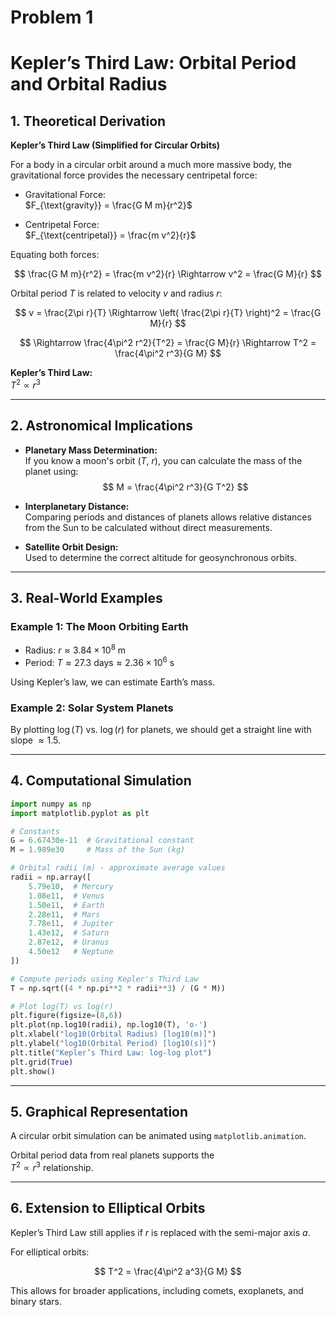 # Problem 1
# Kepler’s Third Law: Orbital Period and Orbital Radius

## 1. Theoretical Derivation

**Kepler’s Third Law (Simplified for Circular Orbits)**

For a body in a circular orbit around a much more massive body, the gravitational force provides the necessary centripetal force:

- Gravitational Force:  
  $F_{\text{gravity}} = \frac{G M m}{r^2}$

- Centripetal Force:  
  $F_{\text{centripetal}} = \frac{m v^2}{r}$

Equating both forces:

$$
\frac{G M m}{r^2} = \frac{m v^2}{r} \Rightarrow v^2 = \frac{G M}{r}
$$

Orbital period $T$ is related to velocity $v$ and radius $r$:

$$
v = \frac{2\pi r}{T} \Rightarrow \left( \frac{2\pi r}{T} \right)^2 = \frac{G M}{r}
$$

$$
\Rightarrow \frac{4\pi^2 r^2}{T^2} = \frac{G M}{r} \Rightarrow T^2 = \frac{4\pi^2 r^3}{G M}
$$

**Kepler’s Third Law:**  
$T^2 \propto r^3$

---

## 2. Astronomical Implications

- **Planetary Mass Determination:**  
  If you know a moon's orbit ($T$, $r$), you can calculate the mass of the planet using:  
  $$
  M = \frac{4\pi^2 r^3}{G T^2}
  $$

- **Interplanetary Distance:**  
  Comparing periods and distances of planets allows relative distances from the Sun to be calculated without direct measurements.

- **Satellite Orbit Design:**  
  Used to determine the correct altitude for geosynchronous orbits.

---

## 3. Real-World Examples

### Example 1: The Moon Orbiting Earth

- Radius: $r \approx 3.84 \times 10^8 \ \text{m}$  
- Period: $T \approx 27.3 \ \text{days} \approx 2.36 \times 10^6 \ \text{s}$

Using Kepler’s law, we can estimate Earth’s mass.

### Example 2: Solar System Planets

By plotting $\log(T)$ vs. $\log(r)$ for planets, we should get a straight line with slope $\approx 1.5$.

---

## 4. Computational Simulation

```python
import numpy as np
import matplotlib.pyplot as plt

# Constants
G = 6.67430e-11  # Gravitational constant
M = 1.989e30     # Mass of the Sun (kg)

# Orbital radii (m) - approximate average values
radii = np.array([
    5.79e10,  # Mercury
    1.08e11,  # Venus
    1.50e11,  # Earth
    2.28e11,  # Mars
    7.78e11,  # Jupiter
    1.43e12,  # Saturn
    2.87e12,  # Uranus
    4.50e12   # Neptune
])

# Compute periods using Kepler's Third Law
T = np.sqrt((4 * np.pi**2 * radii**3) / (G * M))

# Plot log(T) vs log(r)
plt.figure(figsize=(8,6))
plt.plot(np.log10(radii), np.log10(T), 'o-')
plt.xlabel("log10(Orbital Radius) [log10(m)]")
plt.ylabel("log10(Orbital Period) [log10(s)]")
plt.title("Kepler’s Third Law: log-log plot")
plt.grid(True)
plt.show()
```

---

## 5. Graphical Representation

A circular orbit simulation can be animated using `matplotlib.animation`.

Orbital period data from real planets supports the  
$T^2 \propto r^3$ relationship.

---

## 6. Extension to Elliptical Orbits

Kepler’s Third Law still applies if $r$ is replaced with the semi-major axis $a$.

For elliptical orbits:

$$
T^2 = \frac{4\pi^2 a^3}{G M}
$$

This allows for broader applications, including comets, exoplanets, and binary stars.
